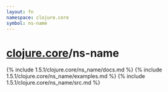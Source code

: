 ```yaml
---
layout: fn
namespace: clojure.core
symbol: ns-name
---
```


# [clojure.core](../)/ns-name

{% include 1.5.1/clojure.core/ns_name/docs.md %}
{% include 1.5.1/clojure.core/ns_name/examples.md %}
{% include 1.5.1/clojure.core/ns_name/src.md %}

